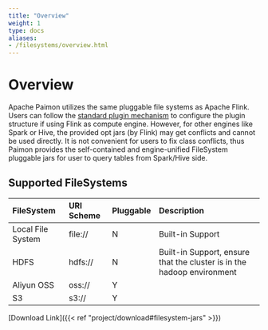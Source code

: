 ```yaml
---
title: "Overview"
weight: 1
type: docs
aliases:
- /filesystems/overview.html
---
```

<!--
Licensed to the Apache Software Foundation (ASF) under one
or more contributor license agreements.  See the NOTICE file
distributed with this work for additional information
regarding copyright ownership.  The ASF licenses this file
to you under the Apache License, Version 2.0 (the
"License"); you may not use this file except in compliance
with the License.  You may obtain a copy of the License at

  http://www.apache.org/licenses/LICENSE-2.0

Unless required by applicable law or agreed to in writing,
software distributed under the License is distributed on an
"AS IS" BASIS, WITHOUT WARRANTIES OR CONDITIONS OF ANY
KIND, either express or implied.  See the License for the
specific language governing permissions and limitations
under the License.
-->

# Overview

Apache Paimon utilizes the same pluggable file systems as Apache Flink. Users can follow the
[standard plugin mechanism](https://nightlies.apache.org/flink/flink-docs-stable/docs/deployment/filesystems/plugins/)
to configure the plugin structure if using Flink as compute engine. However, for other engines like Spark
or Hive, the provided opt jars (by Flink) may get conflicts and cannot be used directly. It is not convenient
for users to fix class conflicts, thus Paimon provides the self-contained and engine-unified
FileSystem pluggable jars for user to query tables from Spark/Hive side.

## Supported FileSystems

| FileSystem        | URI Scheme       | Pluggable | Description                     |
|:------------------|:-----------------|-----------|:--------------------------------|
| Local File System | file://          | N         | Built-in Support                |
| HDFS              | hdfs://          | N         | Built-in Support, ensure that the cluster is in the hadoop environment |
| Aliyun OSS        | oss://           | Y         |  |
| S3                | s3://            | Y         |  |

[Download Link]({{< ref "project/download#filesystem-jars" >}})